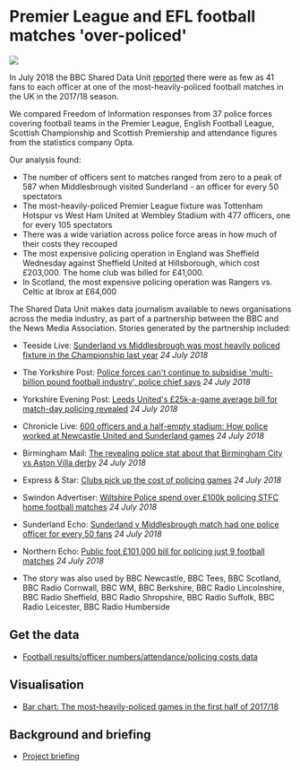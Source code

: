 # Premier League and EFL football matches 'over-policed'

![](https://ichef.bbci.co.uk/news/624/cpsprodpb/FC36/production/_102666546_policing.png)

In July 2018 the BBC Shared Data Unit [reported](https://www.bbc.co.uk/news/uk-england-44871578) there were as few as 41 fans to each officer at one of the most-heavily-policed football matches in the UK in the 2017/18 season.

We compared Freedom of Information responses from 37 police forces covering football teams in the Premier League, English Football League, Scottish Championship and Scottish Premiership and attendance figures from the statistics company Opta.

Our analysis found:

- The number of officers sent to matches ranged from zero to a peak of 587 when Middlesbrough visited Sunderland - an officer for every 50 spectators
- The most-heavily-policed Premier League fixture was Tottenham Hotspur vs West Ham United at Wembley Stadium with 477 officers, one for every 105 spectators
- There was a wide variation across police force areas in how much of their costs they recouped
- The most expensive policing operation in England was Sheffield Wednesday against Sheffield United at Hillsborough, which cost £203,000. The home club was billed for £41,000.
- In Scotland, the most expensive policing operation was Rangers vs. Celtic at Ibrox at £64,000

The Shared Data Unit makes data journalism available to news organisations across the media industry, as part of a partnership between the BBC and the News Media Association. Stories generated by the partnership included:

* Teeside Live: [Sunderland vs Middlesbrough was most heavily policed fixture in the Championship last year](https://www.gazettelive.co.uk/news/teesside-news/sunderland-vs-middlesbrough-most-heavily-14943921) *24 July 2018*
* The Yorkshire Post: [Police forces can't continue to subsidise 'multi-billion pound football industry', police chief says](https://www.yorkshirepost.co.uk/news/police-forces-can-t-continue-to-subsidise-multi-billion-pound-football-industry-police-chief-says-1-9266056) *24 July 2018*
* Yorkshire Evening Post: [Leeds United's £25k-a-game average bill for match-day policing revealed](https://www.yorkshireeveningpost.co.uk/news/leeds-united-s-25k-a-game-average-bill-for-match-day-policing-revealed-1-9266044) *24 July 2018*
* Chronicle Live: [600 officers and a half-empty stadium: How police worked at Newcastle United and Sunderland games](https://www.chroniclelive.co.uk/news/north-east-news/600-officers-half-empty-stadium-14943729) *24 July 2018*
* Birmingham Mail: [The revealing police stat about that Birmingham City vs Aston Villa derby](https://www.birminghammail.co.uk/sport/football/football-news/revealing-police-stat-birmingham-city-14943421) *24 July 2018*
* Express & Star: [Clubs pick up the cost of policing games](https://www.expressandstar.com/news/crime/2018/07/24/clubs-pick-up-the-cost-of-policing-games/) *24 July 2018*
* Swindon Advertiser: [Wiltshire Police spend over £100k policing STFC home football matches](http://www.swindonadvertiser.co.uk/news/16373147.wiltshire-police-spend-over-100k-policing-stfc-home-football-matches/) *24 July 2018*
* Sunderland Echo: [Sunderland v Middlesbrough match had one police officer for every 50 fans](https://www.sunderlandecho.com/news/sunderland-v-middlesbrough-match-had-one-police-officer-for-every-50-fans-1-9266178) *24 July 2018*
* Northern Echo: [Public foot £101,000 bill for policing just 9 football matches](http://www.thenorthernecho.co.uk/news/16372456.public-pay-101000-to-police-just-8-football-matches/) *24 July 2018*

* The story was also used by BBC Newcastle, BBC Tees, BBC Scotland, BBC Radio Cornwall, BBC WM, BBC Berkshire, BBC Radio Lincolnshire, BBC Radio Sheffield, BBC Radio Shropshire, BBC Radio Suffolk, BBC Radio Leicester, BBC Radio Humberside 


## Get the data

* [Football results/officer numbers/attendance/policing costs data](https://docs.google.com/spreadsheets/d/1ZEiEkW6sLxV2C_Gq1gcfDM64at96eBWPntMxoU6Pq9M/edit?usp=sharing)

## Visualisation

* [Bar chart: The most-heavily-policed games in the first half of 2017/18](https://ichef.bbci.co.uk/news/624/cpsprodpb/FC36/production/_102666546_policing.png)

## Background and briefing

* [Project briefing](https://docs.google.com/document/d/1GYRBhDvkWm3PnrCwpb6ogQpDQf1M4NDPhDkJKpi4YS4/edit?usp=sharing)
